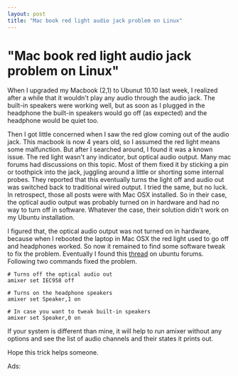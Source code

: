 ```yaml
---
layout: post
title: "Mac book red light audio jack problem on Linux"
---
```

"Mac book red light audio jack problem on Linux"
===
When I upgraded my Macbook (2,1) to Ubunut 10.10 last week, I realized after a while that it wouldn't play any audio through the audio jack. The built-in speakers were working well, but as soon as I plugged in the headphone the built-in speakers would go off (as expected) and the headphone would be quiet too.  
  
Then I got little concerned when I saw the red glow coming out of the audio jack. This macbook is now 4 years old, so I assumed the red light means some malfunction. But after I searched around, I found it was a known issue. The red light wasn't any indicator, but optical audio output. Many mac forums had discussions on this topic. Most of them fixed it by sticking a pin or toothpick into the jack, juggling around a little or shorting some internal probes. They reported that this eventually turns the light off and audio out was switched back to traditional wired output. I tried the same, but no luck. In retrospect, those all posts were with Mac OSX installed. So in their case, the optical audio output was probably turned on in hardware and had no way to turn off in software. Whatever the case, their solution didn't work on my Ubuntu installation.  
  
I figured that, the optical audio output was not turned on in hardware, because when I rebooted the laptop in Mac OSX the red light used to go off and headphones worked. So now it remained to find some software tweak to fix the problem. Eventually I found this [thread][0] on ubuntu forums. Following two commands fixed the problem.  
  

    # Turns off the optical audio out  
    amixer set IEC958 off  
      
    # Turns on the headphone speakers  
    amixer set Speaker,1 on  
      
    # In case you want to tweak built-in speakers  
    amixer set Speaker,0 on  
    

  
If your system is different than mine, it will help to run amixer without any options and see the list of audio channels and their states it prints out.  
  
Hope this trick helps someone.  
  
Ads:  


[0]: http://ubuntuforums.org/showthread.php?t=898904
